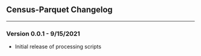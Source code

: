 ## Census-Parquet Changelog
-----------

### Version 0.0.1 - 9/15/2021
- Initial release of processing scripts
